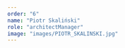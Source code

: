 ```yaml
---
order: "6"
name: "Piotr Skaliński"
role: "architectManager"
image: "images/PIOTR_SKALINSKI.jpg"    
---
```

